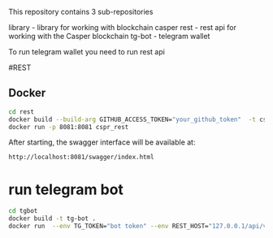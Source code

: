 This repository contains 3 sub-repositories

library - library for working with blockchain casper
rest - rest api for working with the Casper blockchain
tg-bot - telegram wallet

To run telegram wallet you need to run rest api

#REST
## Docker

```sh
cd rest
docker build --build-arg GITHUB_ACCESS_TOKEN="your_github_token"  -t cspr_rest .
docker run -p 8081:8081 cspr_rest    
```

After starting, the swagger interface will be available at:
```
http://localhost:8081/swagger/index.html
```


# run telegram bot


```sh
cd tgbot
docker build -t tg-bot .
docker run  --env TG_TOKEN="bot token" --env REST_HOST="127.0.0.1/api/v1/cspr-testnet" --env RPC_NODE="213.239.207.87" --env CHAIN="casper-test"  --env DB_HOST="dbhost" --env DB_PORT="54320" --env  DB_USER="user"  --env DB_PASSWORD="password" --env SWAP_TOKEN="SIMPLE SWAP TOKEN"  --env DB_NAME="tgbot"  --env DB_SSLMODE=disable --env PK_SALT="TEST SALT" tg-bot```
